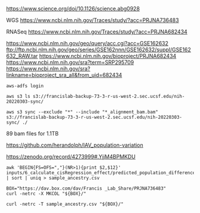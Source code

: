 


https://www.science.org/doi/10.1126/science.abg0928


WGS
https://www.ncbi.nlm.nih.gov/Traces/study/?acc=PRJNA736483

RNASeq
https://www.ncbi.nlm.nih.gov/Traces/study/?acc=PRJNA682434


https://www.ncbi.nlm.nih.gov/geo/query/acc.cgi?acc=GSE162632
ftp://ftp.ncbi.nlm.nih.gov/geo/series/GSE162nnn/GSE162632/suppl/GSE162632_RAW.tar
https://www.ncbi.nlm.nih.gov/bioproject/PRJNA682434
https://www.ncbi.nlm.nih.gov/sra?term=SRP295709
https://www.ncbi.nlm.nih.gov/sra?linkname=bioproject_sra_all&from_uid=682434










```
aws-adfs login

aws s3 ls s3://francislab-backup-73-3-r-us-west-2.sec.ucsf.edu/nih-20220303-sync/

aws s3 sync --exclude "*" --include "*_alignment_bam.bam" s3://francislab-backup-73-3-r-us-west-2.sec.ucsf.edu/nih-20220303-sync/ ./
```


89 bam files for 1.1TB 




https://github.com/herandolph/IAV_population-variation


https://zenodo.org/record/4273999#.YjjM4BPMKDU



```
awk 'BEGIN{FS=OFS=","}(NR>1){print $2,$12}' inputs/6_calculate_cisRegression_effect/predicted_population_differences/individual_meta_data_for_GE_with_scaledCovars_with_geneProps.txt | sort | uniq > sample_ancestry.csv
```


```
BOX="https://dav.box.com/dav/Francis _Lab_Share/PRJNA736483"
curl -netrc -X MKCOL "${BOX}/"

curl -netrc -T sample_ancestry.csv "${BOX}/"
```




